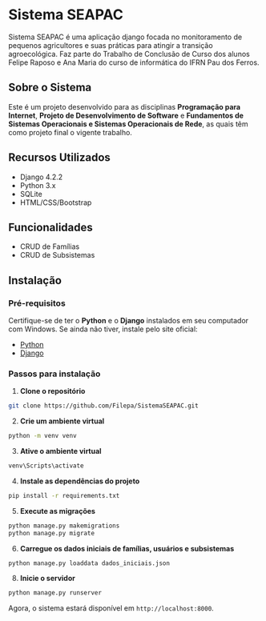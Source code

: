 # Sistema SEAPAC

Sistema SEAPAC é uma aplicação django focada no monitoramento de pequenos agricultores e suas práticas para atingir a transição agroecológica. Faz parte do Trabalho de Conclusão de Curso dos alunos Felipe Raposo e Ana Maria do curso de informática do IFRN Pau dos Ferros.

## Sobre o Sistema

Este é um projeto desenvolvido para as disciplinas **Programação para Internet**, **Projeto de Desenvolvimento de Software** e **Fundamentos de Sistemas Operacionais e Sistemas Operacionais de Rede**, as quais têm como projeto final o vigente trabalho. 

## Recursos Utilizados

* Django 4.2.2
* Python 3.x
* SQLite
* HTML/CSS/Bootstrap

## Funcionalidades

* CRUD de Famílias
* CRUD de Subsistemas

## Instalação

### Pré-requisitos

Certifique-se de ter o **Python** e o **Django** instalados em seu computador com Windows.
Se ainda não tiver, instale pelo site oficial:

* [Python](https://www.python.org/downloads/)
* [Django](https://docs.djangoproject.com/en/4.2/topics/install/)

### Passos para instalação

1. **Clone o repositório**

```bash
git clone https://github.com/Filepa/SistemaSEAPAC.git
```

2. **Crie um ambiente virtual**

```bash
python -m venv venv
```

3. **Ative o ambiente virtual**

```bash
venv\Scripts\activate
```

4. **Instale as dependências do projeto**

```bash
pip install -r requirements.txt
```

5. **Execute as migrações**

```bash
python manage.py makemigrations
python manage.py migrate
```

6. **Carregue os dados iniciais de famílias, usuários e subsistemas**

```bash
python manage.py loaddata dados_iniciais.json
```

8. **Inicie o servidor**

```bash
python manage.py runserver
```

Agora, o sistema estará disponível em `http://localhost:8000`.